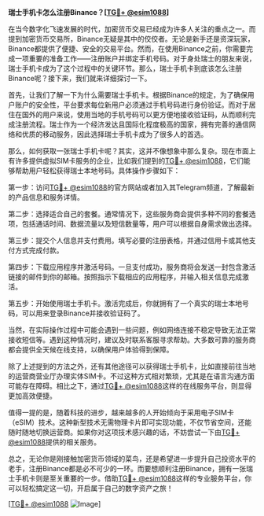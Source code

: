 **瑞士手机卡怎么注册Binance？[[TG💪+ @esim1088](https://t.me/s/esim1088)]**

在当今数字化飞速发展的时代，加密货币交易已经成为许多人关注的重点之一。而提到加密货币交易所，Binance无疑是其中的佼佼者。无论是新手还是资深玩家，Binance都提供了便捷、安全的交易平台。然而，在使用Binance之前，你需要完成一项重要的准备工作——注册账户并绑定手机号码。对于身处瑞士的朋友来说，瑞士手机卡成为了这个过程中的关键环节。那么，瑞士手机卡到底该怎么注册Binance呢？接下来，我们就来详细探讨一下。

首先，让我们了解一下为什么需要瑞士手机卡。根据Binance的规定，为了确保用户账户的安全性，平台要求每位新用户必须通过手机号码进行身份验证。而对于居住在国外的用户来说，使用当地的手机号码可以更方便地接收验证码，从而顺利完成注册流程。瑞士作为一个经济发达且国际化程度极高的国家，拥有完善的通信网络和优质的移动服务，因此选择瑞士手机卡成为了很多人的首选。

那么，如何获取一张瑞士手机卡呢？其实，这并不像想象中那么复杂。现在市面上有许多提供虚拟SIM卡服务的企业，比如我们提到的[TG💪+ @esim1088](https://t.me/s/esim1088)，它们能够帮助用户轻松获得瑞士本地号码。具体操作步骤如下：

第一步：访问[TG💪+ @esim1088](https://t.me/s/esim1088)的官方网站或者加入其Telegram频道，了解最新的产品信息和服务详情。

第二步：选择适合自己的套餐。通常情况下，这些服务商会提供多种不同的套餐选项，包括通话时间、数据流量以及短信数量等，用户可以根据自身需求做出选择。

第三步：提交个人信息并支付费用。填写必要的注册表格，并通过信用卡或其他支付方式完成付款。

第四步：下载应用程序并激活号码。一旦支付成功，服务商将会发送一封包含激活链接的邮件到你的邮箱。按照指示下载相应的应用程序，并输入相关信息完成激活。

第五步：开始使用瑞士手机卡。激活完成后，你就拥有了一个真实的瑞士本地号码，可以用来登录Binance并接收验证码了。

当然，在实际操作过程中可能会遇到一些问题，例如网络连接不稳定导致无法正常接收短信等。遇到这种情况时，建议及时联系客服寻求帮助。大多数可靠的服务商都会提供全天候在线支持，以确保用户体验得到保障。

除了上述提到的方法之外，还有其他途径可以获得瑞士手机卡，比如直接前往当地的运营商营业厅办理实体SIM卡。不过这种方式相对繁琐，尤其是在语言沟通方面可能存在障碍。相比之下，通过[TG💪+ @esim1088](https://t.me/s/esim1088)这样的在线服务平台，则显得更加高效便捷。

值得一提的是，随着科技的进步，越来越多的人开始倾向于采用电子SIM卡（eSIM）技术。这种新型技术无需物理卡片即可实现功能，不仅节省空间，还能随时随地切换运营商。如果你对这项技术感兴趣的话，不妨尝试一下由[TG💪+ @esim1088](https://t.me/s/esim1088)提供的相关服务。

总之，无论你是刚接触加密货币领域的菜鸟，还是希望进一步提升自己投资水平的老手，注册Binance都是必不可少的一环。而要想顺利注册Binance，拥有一张瑞士手机卡则是至关重要的一步。借助[TG💪+ @esim1088](https://t.me/s/esim1088)这样的专业服务平台，你可以轻松搞定这一切，开启属于自己的数字资产之旅！

[[TG💪+ @esim1088](https://t.me/s/esim1088) ![Image](https://i.postimg.cc/4NQfJmqS/Snipaste-2025-05-13-00-14-12.png)]